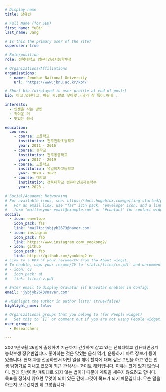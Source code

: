 ```yaml
---
# Display name
title: 장유빈

# Full Name (for SEO)
first_name: YuBin
last_name: Jang

# Is this the primary user of the site?
superuser: true

# Role/position
role: 전북대학교 컴퓨터인공지능학부생

# Organizations/Affiliations
organizations:
  - name: Jeonbuk National University
    url: 'https://www.jbnu.ac.kr/kor/'

# Short bio (displayed in user profile at end of posts)
bio: 아고.멋헌다고. 여길 지.발로 찾아왓.ㅅ당가 참 특이.허내 .

interests:
  - 인생을 사는 방법
  - 귀여운 거
  - 맛있는 음식

education:
  courses:
    - course: 초등학교
      institution: 전주전라초등학교
      year: 2011 - 2016
    - course: 중학교
      institution: 전주동중학교
      year: 2017 - 2019
    - course: 고등학교
      institution: 유일여자고등학교
      year: 2020 - 2022
    - course: 대학교
      institution: 전북대학교 컴퓨터인공지능학부
      year: 2023 -

# Social/Academic Networking
# For available icons, see: https://docs.hugoblox.com/getting-started/page-builder/#icons
#   For an email link, use "fas" icon pack, "envelope" icon, and a link in the
#   form "mailto:your-email@example.com" or "#contact" for contact widget.
social:
  - icon: envelope
    icon_pack: fas
    link: 'mailto:jybjyb2673@naver.com'
  - icon: instagram
    icon_pack: fab
    link: https://www.instagram.com/_yookong2/
  - icon: github
    icon_pack: fab
    link: https://github.com/yookong2-ee
# Link to a PDF of your resume/CV from the About widget.
# To enable, copy your resume/CV to `static/files/cv.pdf` and uncomment the lines below.
# - icon: cv
#   icon_pack: ai
#   link: files/cv.pdf

# Enter email to display Gravatar (if Gravatar enabled in Config)
email: 'jybjyb2673@naver.com'

# Highlight the author in author lists? (true/false)
highlight_name: false

# Organizational groups that you belong to (for People widget)
#   Set this to `[]` or comment out if you are not using People widget.
user_groups:
  - Researchers

---
```


2004년 6월 26일에 출생하여 지금까지 건강하게 살고 있는 전북대학교 컴퓨터인공지능학부생 장유빈입니다. 좋아하는 것은 맛있는 음식 먹기, 운동하기, 마트 장보기 등이 있습니다. 현재 과를 전공하면서 어떤 일을 해야 할지에 대해 깊은 고민을 하고 있는 인생 탐험가로 지내고 있으며 최근 관심사는 화이트 해커입니다. 이유는 크게 있지 않습니다. 원래 인생이란 계획대로 되지 않는 법이기 때문에 계획을 세우지 않으려고 합니다. 목표를 정하지 않으면 무엇이 되어 있든 간에 그것이 목표가 되기 때문입니다. 무슨 말을 하는지 모르겠지만 네 그렇습니다. 